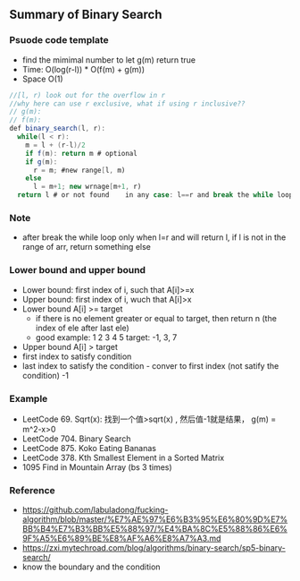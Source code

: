 ## Summary of Binary Search

### Psuode code template
- find the mimimal number to let g(m) return true
- Time: O(log(r-l)) * O(f(m) + g(m))
- Space O(1)
```java
//[l, r) look out for the overflow in r
//why here can use r exclusive, what if using r inclusive??
// g(m): 
// f(m): 
def binary_search(l, r):
  while(l < r):
    m = l + (r-l)/2
    if f(m): return m # optional
    if g(m):
      r = m; #new range[l, m)
    else 
      l = m+1; new wrnage[m+1, r)
  return l # or not found    in any case: l==r and break the while loop if not returning early
```
### Note
- after break the while loop only when l=r and will return l, if l is not in the range of arr, return something else

### Lower bound and upper bound
- Lower bound: first index of i, such that A[i]>=x 
- Upper bound: first index of i, wuch that A[i]>x
- Lower bound A[i] >= target
  - if there is no element greater or equal to target, then return n (the index of ele after last ele)
  - good example: 1 2 3 4 5 target: -1, 3, 7
- Upper bound A[i] > target
- first index to satisfy condition 
- last index to satisfy the condition - conver to first index (not satify the condition) -1
### Example
- LeetCode 69. Sqrt(x): 找到一个值>sqrt(x) , 然后值-1就是结果， g(m) = m^2-x>0
- LeetCode 704. Binary Search
- LeetCode 875. Koko Eating Bananas
- LeetCode 378. Kth Smallest Element in a Sorted Matrix
- 1095 Find in Mountain Array (bs 3 times)

### Reference
- https://github.com/labuladong/fucking-algorithm/blob/master/%E7%AE%97%E6%B3%95%E6%80%9D%E7%BB%B4%E7%B3%BB%E5%88%97/%E4%BA%8C%E5%88%86%E6%9F%A5%E6%89%BE%E8%AF%A6%E8%A7%A3.md
- https://zxi.mytechroad.com/blog/algorithms/binary-search/sp5-binary-search/
- know the boundary and the condition
